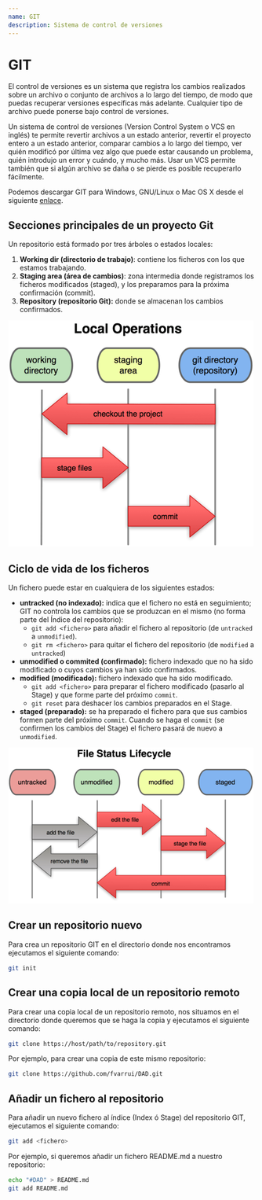 ```yaml
---
name: GIT
description: Sistema de control de versiones
---
```

# GIT

El control de versiones es un sistema que registra los cambios realizados sobre un archivo o conjunto de archivos a lo largo del tiempo, de modo que puedas recuperar versiones específicas más adelante. Cualquier tipo de archivo puede ponerse bajo control de versiones.

Un sistema de control de versiones (Version Control System o VCS en inglés) te permite revertir archivos a un estado anterior, revertir el proyecto entero a un estado anterior, comparar cambios a lo largo del tiempo, ver quién modificó por última vez algo que puede estar causando un problema, quién introdujo un error y cuándo, y mucho más. Usar un VCS permite también que si algún archivo se daña o se pierde es posible recuperarlo fácilmente.

Podemos descargar GIT para Windows, GNU/Linux o Mac OS X desde el siguiente [enlace](https://git-scm.com/download).

## Secciones principales de un proyecto Git

Un repositorio está formado por tres árboles o estados locales:

1. **Working dir (directorio de trabajo)**: contiene los ficheros con los que estamos trabajando.
2. **Staging area (área de cambios)**: zona intermedia donde registramos los ficheros modificados (staged), y los preparamos para la próxima confirmación (commit).
3. **Repository (repositorio Git):** donde se almacenan los cambios confirmados.

![Local Operations](imagenes/git-local-operations.png)

## Ciclo de vida de los ficheros 

Un fichero puede estar en cualquiera de los siguientes estados:

- **untracked (no indexado):** indica que el fichero no está en seguimiento; GIT no controla los cambios que se produzcan en el mismo (no forma parte del Índice del repositorio):
  - `git add <fichero>` para añadir el fichero al repositorio (de `untracked` a `unmodified`).
  - `git rm <fichero>` para quitar el fichero del repositorio (de `modified` a `untracked`)
- **unmodified o commited (confirmado):** fichero indexado que no ha sido modificado o cuyos cambios ya han sido confirmados.
- **modified (modificado):** fichero indexado que ha sido modificado.
  - `git add <fichero>` para preparar el fichero modificado (pasarlo al Stage) y que forme parte del próximo `commit`.
  - `git reset` para deshacer los cambios preparados en el Stage.
- **staged (preparado):** se ha preparado el fichero para que sus cambios formen parte del próximo `commit`. Cuando se haga el `commit` (se confirmen los cambios del Stage) el fichero pasará de nuevo a `unmodified`.

![File Status Lifecycle](imagenes/git-file-status-lifecycle.png)

## Crear un repositorio nuevo

Para crea un repositorio GIT en el directorio donde nos encontramos ejecutamos el siguiente comando:

```bash
git init
```

## Crear una copia local de un repositorio remoto

Para crear una copia local de un repositorio remoto, nos situamos en el directorio donde queremos que se haga la copia y ejecutamos el siguiente comando:

```bash
git clone https://host/path/to/repository.git
```

Por ejemplo, para crear una copia de este mismo repositorio:

```bash
git clone https://github.com/fvarrui/DAD.git
```

## Añadir un fichero al repositorio

Para añadir un nuevo fichero al índice (Index ó Stage) del repositorio GIT, ejecutamos el siguiente comando:

```bash
git add <fichero>
```

Por ejemplo, si queremos añadir un fichero README.md a nuestro repositorio:

```bash
echo "#DAD" > README.md
git add README.md
```

